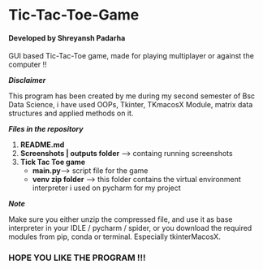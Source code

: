 # Tic-Tac-Toe-Game  

#### Developed by Shreyansh Padarha 

GUI based Tic-Tac-Toe game, made for playing multiplayer or against the computer !! 

_**Disclaimer**_  
 

This program has been created by me during my second semester of Bsc Data Science, i have used OOPs, Tkinter, TKmacosX Module, matrix data structures and applied methods on it.

_**Files in the repository**_   

1. **README.md**
2. **Screenshots | outputs folder** --> containg running screenshots
3. **Tick Tac Toe game**    
    + **main.py**--> script file for the game
    + **venv zip folder** --> this folder contains the virtual environment interpreter i used on pycharm for my project
    
      
_***Note***_  

Make sure you either unzip the compressed file, and use it as base interpreter in your IDLE / pycharm / spider, or you download the required modules from pip, conda or terminal. Especially tkinterMacosX. 
  
### HOPE YOU LIKE THE PROGRAM !!!
